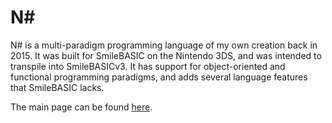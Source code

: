 # N#

N# is a multi-paradigm programming language of my own creation back in 2015. It was built for SmileBASIC on the Nintendo 3DS, and was intended to transpile into SmileBASICv3. It has support for object-oriented and functional programming paradigms, and adds several language features that SmileBASIC lacks.

The main page can be found [here](http://smilebasicsource.com/page?pid=146).
